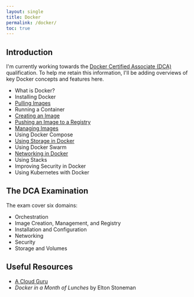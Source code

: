 ```yaml
---
layout: single
title: Docker
permalink: /docker/
toc: true
---
```


## Introduction

I'm currently working towards the [Docker Certified Associate (DCA)](https://training.mirantis.com/certification/dca-certification-exam/) qualification. To help me retain this information, I'll be adding overviews of key Docker concepts and features here.

- What is Docker?
- Installing Docker
- [Pulling Images](./pulling-docker-images/)
- Running a Container
- [Creating an Image](./creating-docker-images/)
- [Pushing an Image to a Registry](./pushing-docker-images/)
- [Managing Images](./managing-docker-images/)
- Using Docker Compose
- [Using Storage in Docker](./storage/)
- Using Docker Swarm
- [Networking in Docker](./networking/)
- Using Stacks
- Improving Security in Docker
- Using Kubernetes with Docker

## The DCA Examination

The exam cover six domains:

- Orchestration
- Image Creation, Management, and Registry
- Installation and Configuration
- Networking
- Security
- Storage and Volumes

## Useful Resources

- [A Cloud Guru](https://learn.acloud.guru/course/6b00566d-6246-4ebe-8257-f98f989321cf/dashboard)
- *Docker in a Month of Lunches* by Elton Stoneman
